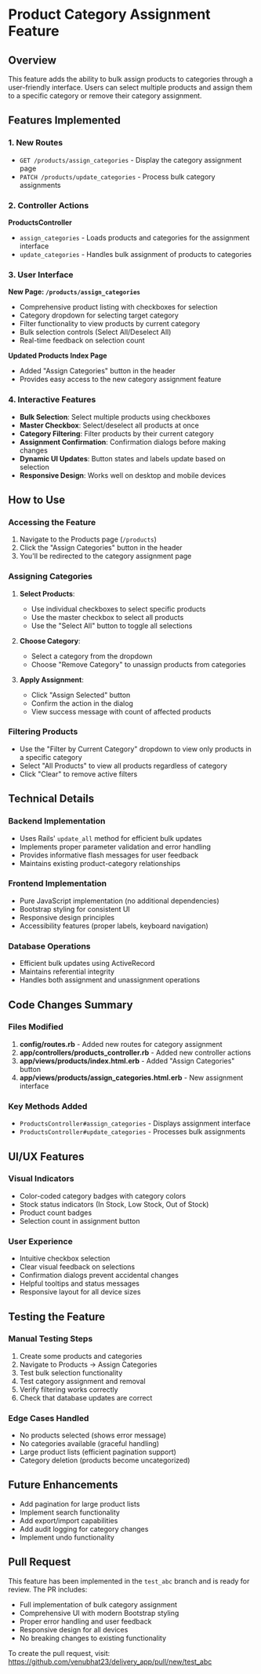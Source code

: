 # Product Category Assignment Feature

## Overview
This feature adds the ability to bulk assign products to categories through a user-friendly interface. Users can select multiple products and assign them to a specific category or remove their category assignment.

## Features Implemented

### 1. New Routes
- `GET /products/assign_categories` - Display the category assignment page
- `PATCH /products/update_categories` - Process bulk category assignments

### 2. Controller Actions
**ProductsController**
- `assign_categories` - Loads products and categories for the assignment interface
- `update_categories` - Handles bulk assignment of products to categories

### 3. User Interface
**New Page: `/products/assign_categories`**
- Comprehensive product listing with checkboxes for selection
- Category dropdown for selecting target category
- Filter functionality to view products by current category
- Bulk selection controls (Select All/Deselect All)
- Real-time feedback on selection count

**Updated Products Index Page**
- Added "Assign Categories" button in the header
- Provides easy access to the new category assignment feature

### 4. Interactive Features
- **Bulk Selection**: Select multiple products using checkboxes
- **Master Checkbox**: Select/deselect all products at once
- **Category Filtering**: Filter products by their current category
- **Assignment Confirmation**: Confirmation dialogs before making changes
- **Dynamic UI Updates**: Button states and labels update based on selection
- **Responsive Design**: Works well on desktop and mobile devices

## How to Use

### Accessing the Feature
1. Navigate to the Products page (`/products`)
2. Click the "Assign Categories" button in the header
3. You'll be redirected to the category assignment page

### Assigning Categories
1. **Select Products**: 
   - Use individual checkboxes to select specific products
   - Use the master checkbox to select all products
   - Use the "Select All" button to toggle all selections

2. **Choose Category**:
   - Select a category from the dropdown
   - Choose "Remove Category" to unassign products from categories

3. **Apply Assignment**:
   - Click "Assign Selected" button
   - Confirm the action in the dialog
   - View success message with count of affected products

### Filtering Products
- Use the "Filter by Current Category" dropdown to view only products in a specific category
- Select "All Products" to view all products regardless of category
- Click "Clear" to remove active filters

## Technical Details

### Backend Implementation
- Uses Rails' `update_all` method for efficient bulk updates
- Implements proper parameter validation and error handling
- Provides informative flash messages for user feedback
- Maintains existing product-category relationships

### Frontend Implementation
- Pure JavaScript implementation (no additional dependencies)
- Bootstrap styling for consistent UI
- Responsive design principles
- Accessibility features (proper labels, keyboard navigation)

### Database Operations
- Efficient bulk updates using ActiveRecord
- Maintains referential integrity
- Handles both assignment and unassignment operations

## Code Changes Summary

### Files Modified
1. **config/routes.rb** - Added new routes for category assignment
2. **app/controllers/products_controller.rb** - Added new controller actions
3. **app/views/products/index.html.erb** - Added "Assign Categories" button
4. **app/views/products/assign_categories.html.erb** - New assignment interface

### Key Methods Added
- `ProductsController#assign_categories` - Displays assignment interface
- `ProductsController#update_categories` - Processes bulk assignments

## UI/UX Features

### Visual Indicators
- Color-coded category badges with category colors
- Stock status indicators (In Stock, Low Stock, Out of Stock)
- Product count badges
- Selection count in assignment button

### User Experience
- Intuitive checkbox selection
- Clear visual feedback on selections
- Confirmation dialogs prevent accidental changes
- Helpful tooltips and status messages
- Responsive layout for all device sizes

## Testing the Feature

### Manual Testing Steps
1. Create some products and categories
2. Navigate to Products → Assign Categories
3. Test bulk selection functionality
4. Test category assignment and removal
5. Verify filtering works correctly
6. Check that database updates are correct

### Edge Cases Handled
- No products selected (shows error message)
- No categories available (graceful handling)
- Large product lists (efficient pagination support)
- Category deletion (products become uncategorized)

## Future Enhancements
- Add pagination for large product lists
- Implement search functionality
- Add export/import capabilities
- Add audit logging for category changes
- Implement undo functionality

## Pull Request
This feature has been implemented in the `test_abc` branch and is ready for review. The PR includes:
- Full implementation of bulk category assignment
- Comprehensive UI with modern Bootstrap styling
- Proper error handling and user feedback
- Responsive design for all devices
- No breaking changes to existing functionality

To create the pull request, visit: https://github.com/venubhat23/delivery_app/pull/new/test_abc